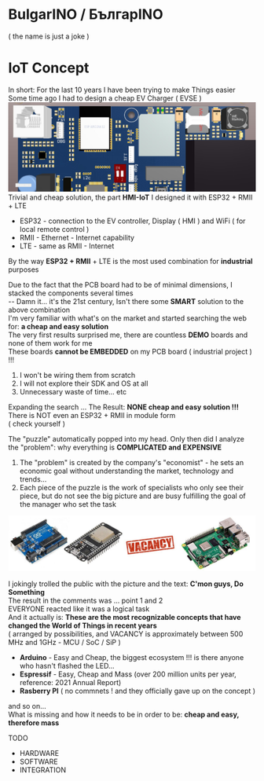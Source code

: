 # BulgarINO / БългарINO 
( the name is just a joke )
# IoT Concept

In short: For the last 10 years I have been trying to make Things easier<br>
Some time ago I had to design a cheap EV Charger ( EVSE )<br>
![hmi](https://raw.githubusercontent.com/Wiz-IO/BulgarINO/main/images/hmi-iot.jpg) 
Trivial and cheap solution, the part **HMI-IoT** I designed it with ESP32 + RMII + LTE

* ESP32 - connection to the EV controller, Display ( HMI ) and WiFi ( for local remote control )
* RMII - Ethernet - Internet capability
* LTE - same as RMII - Internet
  
By the way **ESP32 + RMII** + LTE is the most used combination for **industrial** purposes<br>

Due to the fact that the PCB board had to be of minimal dimensions, I stacked the components several times<br>
-- Damn it... it's the 21st century, Isn't there some **SMART** solution to the above combination<br>
I'm very familiar with what's on the market and started searching the web for: **a cheap and easy solution** <br>
The very first results surprised me, there are countless **DEMO** boards and none of them work for me<br>
These boards **cannot be EMBEDDED** on my PCB board ( industrial project ) !!! <br>

1. I won't be wiring them from scratch
2. I will not explore their SDK and OS at all
3. Unnecessary waste of time... etc

Expanding the search ... The Result: **NONE cheap and easy solution !!!** <br>
There is NOT even an ESP32 + RMII in module form<br>
( check yourself )<br>

The "puzzle" automatically popped into my head. Only then did I analyze the "problem": why everything is **COMPLICATED and EXPENSIVE**
1. The "problem" is created by the company's "economist" - he sets an economic goal without understanding the market, technology and trends...
2. Each piece of the puzzle is the work of specialists who only see their piece, but do not see the big picture and are busy fulfilling the goal of the manager who set the task

![vacancy](https://raw.githubusercontent.com/Wiz-IO/BulgarINO/main/images/vacancy.jpg) 

I jokingly trolled the public with the picture and the text: **C'mon guys, Do Something**<br>
The result in the comments was ... point 1 and 2<br>
EVERYONE reacted like it was a logical task<br>
And it actually is: **These are the most recognizable concepts that have changed the World of Things in recent years**<br>
( arranged by possibilities, and VACANCY is approximately between 500 MHz and 1GHz - MCU / SoC / SiP )<br>
  - **Arduino** - Easy and Cheap, the biggest ecosystem !!! is there anyone who hasn't flashed the LED...
  - **Espressif** - Easy, Cheap and Mass (over 200 million units per year, reference: 2021 Annual Report)
  - **Rasberry PI** ( no commnets ! and they officially gave up on the concept )

and so on...<br>
What is missing and how it needs to be in order to be: **cheap and easy, therefore mass**<br>

TODO
* HARDWARE
* SOFTWARE
* INTEGRATION

